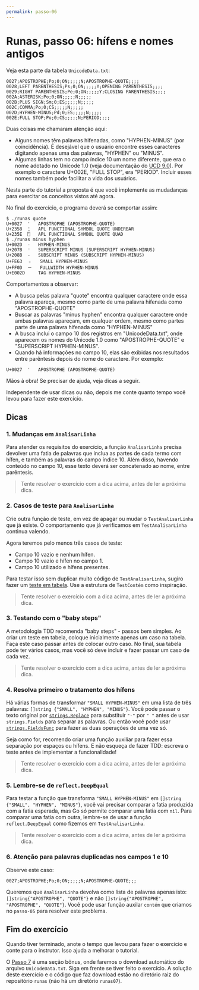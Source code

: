```yaml
---
permalink: passo-06
---
```


# Runas, passo 06: hífens e nomes antigos

Veja esta parte da tabela `UnicodeData.txt`:

```
0027;APOSTROPHE;Po;0;ON;;;;;N;APOSTROPHE-QUOTE;;;;
0028;LEFT PARENTHESIS;Ps;0;ON;;;;;Y;OPENING PARENTHESIS;;;;
0029;RIGHT PARENTHESIS;Pe;0;ON;;;;;Y;CLOSING PARENTHESIS;;;;
002A;ASTERISK;Po;0;ON;;;;;N;;;;;
002B;PLUS SIGN;Sm;0;ES;;;;;N;;;;;
002C;COMMA;Po;0;CS;;;;;N;;;;;
002D;HYPHEN-MINUS;Pd;0;ES;;;;;N;;;;;
002E;FULL STOP;Po;0;CS;;;;;N;PERIOD;;;;
```

Duas coisas me chamaram atenção aqui:

* Alguns nomes têm palavras hifenadas, como "HYPHEN-MINUS" (por coincidência). É desejável que o usuário encontre esses caracteres digitando apenas uma das palavras, "HYPHEN" ou "MINUS".
* Algumas linhas tem no campo índice 10 um nome diferente, que era o nome adotado no Unicode 1.0 (veja documentação do [UCD 9.0](http://www.unicode.org/reports/tr44/tr44-18.html#UnicodeData.txt)). Por exemplo o caractere U+002E, "FULL STOP", era "PERIOD". Incluir esses nomes também pode facilitar a vida dos usuários.

Nesta parte do tutorial a proposta é que você implemente as mudadanças para exercitar os conceitos vistos até agora.

No final do exercício, o programa deverá se comportar assim:

```
$ ./runas quote
U+0027	'	APOSTROPHE (APOSTROPHE-QUOTE)
U+2358	⍘	APL FUNCTIONAL SYMBOL QUOTE UNDERBAR
U+235E	⍞	APL FUNCTIONAL SYMBOL QUOTE QUAD
$ ./runas minus hyphen
U+002D	-	HYPHEN-MINUS
U+207B	⁻	SUPERSCRIPT MINUS (SUPERSCRIPT HYPHEN-MINUS)
U+208B	₋	SUBSCRIPT MINUS (SUBSCRIPT HYPHEN-MINUS)
U+FE63	﹣	SMALL HYPHEN-MINUS
U+FF0D	－	FULLWIDTH HYPHEN-MINUS
U+E002D		TAG HYPHEN-MINUS

```

Comportamentos a observar:

* A busca pelas palavra "quote" encontra qualquer caractere onde essa palavra apareça, mesmo como parte de uma palavra hifenada como "APOSTROPHE-QUOTE"
* Buscar as palavras "minus hyphen" encontra qualquer caractere onde ambas palavras apareçam, em qualquer ordem, mesmo como partes parte de uma palavra hifenada como "HYPHEN-MINUS"
* A busca inclui o campo 10 dos registros em "UnicodeData.txt", onde aparecem os nomes do Unicode 1.0 como "APOSTROPHE-QUOTE" e "SUPERSCRIPT HYPHEN-MINUS".
* Quando há informações no campo 10, elas são exibidas nos resultados entre parêntesis depois do nome do caractere. Por exemplo:

```
U+0027	'	APOSTROPHE (APOSTROPHE-QUOTE)
```

Mãos à obra! Se precisar de ajuda, veja dicas a seguir.

Independente de usar dicas ou não, depois me conte quanto tempo você levou para fazer este exercício.

## Dicas

### 1. Mudanças em `AnalisarLinha`

Para atender os requisitos do exercício, a função `AnalisarLinha` precisa devolver uma fatia de palavras que inclua as partes de cada termo com hífen, e também as palavras do campo índice 10. Além disso, havendo conteúdo no campo 10, esse texto deverá ser concatenado ao nome, entre parêntesis.

> Tente resolver o exercício com a dica acima, antes de ler a próxima dica.


### 2. Casos de teste para `AnalisarLinha`

Crie outra função de teste, em vez de apagar ou mudar o `TestAnalisarLinha` que já existe. O comportamento que já verificamos em `TestAnalisarLinha` continua valendo.

Agora teremos pelo menos três casos de teste:

* Campo 10 vazio e nenhum hífen.
* Campo 10 vazio e hífen no campo 1.
* Campo 10 utilizado e hífens presentes.

Para testar isso sem duplicar muito código de `TestAnalisarLinha`, sugiro fazer um [teste em tabela](https://golang.org/doc/code.html#Testing). Use a estrutura de `TestContém` como inspiração.

> Tente resolver o exercício com a dica acima, antes de ler a próxima dica.


### 3. Testando com o "baby steps"

A metodologia TDD recomenda "baby steps" - passos bem simples. Ao criar um teste em tabela, coloque inicialmente apenas um caso na tabela. Faça este caso passar antes de colocar outro caso. No final, sua tabela pode ter vários casos, mas você só deve incluir e fazer passar um caso de cada vez.

> Tente resolver o exercício com a dica acima, antes de ler a próxima dica.


### 4. Resolva primeiro o tratamento dos hífens

Há várias formas de transformar `"SMALL HYPHEN-MINUS"` em uma lista de três palavras: `[]string {"SMALL", "HYPHEN", "MINUS"}`. Você pode passar o texto original por [`strings.Replace`](https://golang.org/pkg/strings/#Replace) para substituir `"-"` por `" "` antes de usar `strings.Fields` para separar as palavras. Ou então você pode usar [`strings.FieldsFunc`](`https://golang.org/pkg/strings/#FieldsFunc`) para fazer as duas operações de uma vez só.

Seja como for, recomendo criar uma função auxiliar para fazer essa separação por espaços ou hífens. E não esqueça de fazer TDD: escreva o teste antes de implementar a funcionalidade!

> Tente resolver o exercício com a dica acima, antes de ler a próxima dica.


### 5. Lembre-se de `reflect.DeepEqual`

Para testar a função que transforma `"SMALL HYPHEN-MINUS"` em `[]string {"SMALL", "HYPHEN", "MINUS"}`, você vai precisar comparar a fatia produzida com a fatia esperada, mas Go só permite comparar uma fatia com `nil`. Para comparar uma fatia com outra, lembre-se de usar a função `reflect.DeepEqual` como fizemos em `TestAnalisarLinha`.

> Tente resolver o exercício com a dica acima, antes de ler a próxima dica.


### 6. Atenção para palavras duplicadas nos campos 1 e 10

Observe este caso:

```
0027;APOSTROPHE;Po;0;ON;;;;;N;APOSTROPHE-QUOTE;;;
```
Queremos que `AnalisarLinha` devolva como lista de palavras apenas isto: `[]string{"APOSTROPHE", "QUOTE"}` e não `[]string{"APOSTROPHE", "APOSTROPHE", "QUOTE"}`. Você pode usar função auxilar `contém` que criamos no `passo-05` para resolver este problema.


## Fim do exercício

Quando tiver terminado, anote o tempo que levou para fazer o exercício e conte para o instrutor. Isso ajuda a melhorar o tutorial.

O [Passo 7](passo-07) é uma seção bônus, onde faremos o download automático do arquivo `UnicodeData.txt`. Siga em frente se tiver feito o exercício. A solução deste exercício e o código que faz download estão no diretório raiz do repositório `runas` (não há um diretório `runas07`).
